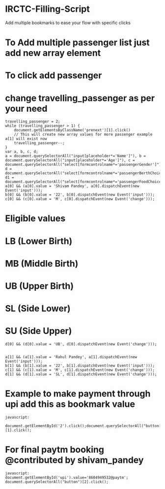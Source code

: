 # IRCTC-Filling-Script

Add multiple bookmarks to ease your flow with specific clicks

# To Add multiple passenger list just add new array element
  # To click add passenger
    

  # change travelling_passenger as per your need
    travelling_passenger = 2;
    while (travelling_passenger > 1) {
        document.getElementsByClassName('prenext')[1].click()
        // This will create new array values for more passenger example a[1] will exist now
        travelling_passenger--;
    }
    var a, b, c, d;
    a = document.querySelectorAll("input[placeholder*='Name']"), b = document.querySelectorAll("input[placeholder*='Age']"), c = document.querySelectorAll("select[formcontrolname*='passengerGender']"), d = document.querySelectorAll("select[formcontrolname*='passengerBerthChoice']"), d1 = document.querySelectorAll("select[formcontrolname*='passengerFoodChoice']");
    a[0] && (a[0].value = 'Shivam Pandey', a[0].dispatchEvent(new Event('input')));
    b[0] && (b[0].value = '22', b[0].dispatchEvent(new Event('input')));
    c[0] && (c[0].value = 'M', c[0].dispatchEvent(new Event('change')));
  # Eligible values
  # LB (Lower Birth)
  # MB (Middle Birth)
  # UB (Upper Birth)
  # SL (Side Lower)
  # SU (Side Upper)
    d[0] && (d[0].value = 'UB', d[0].dispatchEvent(new Event('change')));


    a[1] && (a[1].value = 'Rahul Pandey', a[1].dispatchEvent(new Event('input')));
    b[1] && (b[1].value = '22', b[1].dispatchEvent(new Event('input')));
    c[1] && (c[1].value = 'M', c[1].dispatchEvent(new Event('change')));
    d[1] && (d[1].value = 'SL', d[1].dispatchEvent(new Event('change')));
        
# Example to make payment through upi add this as bookmark value
    javascript:
     document.getElementById('2').click();document.querySelectorAll("button[type='submit']")[1].click();

    
  
# For final paytm booking @contributed by shivam_pandey
    
    javascript:
    document.getElementById('upi').value='8604949532@paytm';
    document.querySelectorAll("button")[2].click();


   

